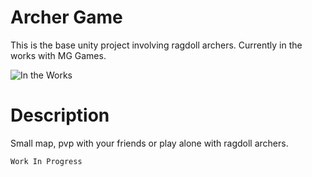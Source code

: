  # Archer Game
This is the base unity project involving ragdoll archers. Currently in the works with MG Games.  

![In the Works](https://i.imgur.com/LjHyEPU.gif)

# Description  
Small map, pvp with your friends or play alone with ragdoll archers.

`Work In Progress`
